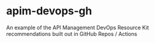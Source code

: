 # apim-devops-gh
An example of the API Management DevOps Resource Kit recommendations built out in GitHub Repos / Actions
